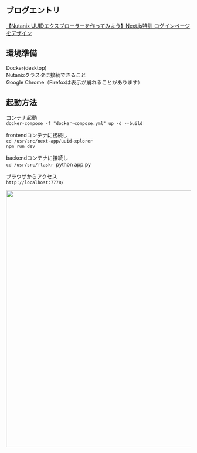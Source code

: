 ## ブログエントリ
<a href="https://konchangakita.hatenablog.com/entry/2022/05/16/210000">【Nutanix UUIDエクスプローラーを作ってみよう】Next.js特訓 ログインページをデザイン</a>


## 環境準備
Docker(desktop)  
Nutanixクラスタに接続できること  
Google Chrome（Firefoxは表示が崩れることがあります）  
  

## 起動方法
コンテナ起動  
`docker-compose -f "docker-compose.yml" up -d --build`  
  
frontendコンテナに接続し  
`cd /usr/src/next-app/uuid-xplorer`  
`npm run dev`  

backendコンテナに接続し  
`cd /usr/src/flaskr
`python app.py

  
ブラウザからアクセス  
`http://localhost:7778/`  
  
<image src="https://user-images.githubusercontent.com/64240365/165986762-8bdee38f-c61f-4f73-91be-d39747004b56.png" width="700px">  
